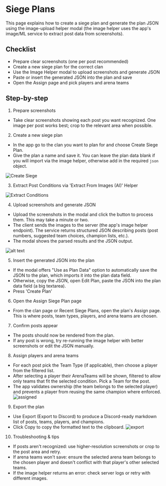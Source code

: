 # Siege Plans

This page explains how to create a siege plan and generate the plan JSON using the image-upload helper modal (the image helper uses the app's image/ML service to extract post data from screenshots).

## Checklist
- Prepare clear screenshots (one per post recommended)
- Create a new siege plan for the correct clan
- Use the Image Helper modal to upload screenshots and generate JSON
- Paste or insert the generated JSON into the plan and save
- Open the Assign page and pick players and arena teams

## Step-by-step

1) Prepare screenshots

- Take clear screenshots showing each post you want recognized. One image per post works best; crop to the relevant area when possible.

2) Create a new siege plan

- In the app go to the clan you want to plan for and choose Create Siege Plan.
- Give the plan a name and save it. You can leave the plan data blank if you will import via the image helper, otherwise add in the required `json` object.

![Create Siege](/static/clans/create_siege.png)

3) Extract Post Conditions via 'Extract From Images (AI)' Helper

![Extract Conditions](/static/clans/extract_siege.png)

4) Upload screenshots and generate JSON

- Upload the screenshots in the modal and click the button to process them. This may take a minute or two.
- The client sends the images to the server (the app's image helper endpoint). The service returns structured JSON describing posts (post numbers, suggested team choices, champion lists, etc.).
- The modal shows the parsed results and the JSON output.

![alt text](/static/clans/create_conditions.png)

5) Insert the generated JSON into the plan
- If the modal offers "Use as Plan Data" option to automatically save the JSON to the plan, which imports it into the plan data field.
- Otherwise, copy the JSON, open Edit Plan, paste the JSON into the plan data field (a big textarea).
- Press 'Create Plan'

6) Open the Assign Siege Plan page

- From the clan page or Recent Siege Plans, open the plan's Assign page. This is where posts, team types, players, and arena teams are chosen.

7) Confirm posts appear

- The posts should now be rendered from the plan.
- If any post is wrong, try re-running the image helper with better screenshots or edit the JSON manually. 

8) Assign players and arena teams

- For each post pick the Team Type (if applicable), then choose a player from the filtered list.
- After selecting a player their ArenaTeams will be shown, filtered to allow only teams that fit the selected condition. Pick a Team for the post.
- The app validates ownership (the team belongs to the selected player) and prevents a player from reusing the same champion where enforced.
![assigned](/static/clans/assigned.png)
9) Export the plan

- Use Export (Export to Discord) to produce a Discord-ready markdown list of posts, teams, players, and champions.
- Click Copy to copy the formatted text to the clipboard.
![export](/static/clans/export.png)

10) Troubleshooting & tips

- If posts aren't recognized: use higher-resolution screenshots or crop to the post area and retry.
- If arena teams won't save: ensure the selected arena team belongs to the chosen player and doesn't conflict with that player's other selected teams.
- If the image helper returns an error: check server logs or retry with different images.


